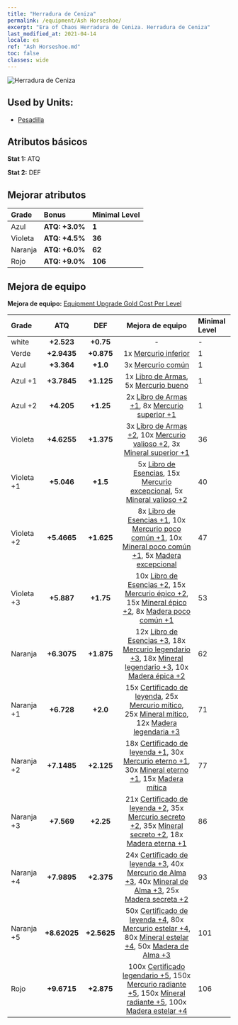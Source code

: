 ```yaml
---
title: "Herradura de Ceniza"
permalink: /equipment/Ash Horseshoe/
excerpt: "Era of Chaos Herradura de Ceniza. Herradura de Ceniza"
last_modified_at: 2021-04-14
locale: es
ref: "Ash Horseshoe.md"
toc: false
classes: wide
---
```


  ![Herradura de Ceniza](/images/e/e_5083.png)

## Used by Units:

* [Pesadilla](/es/units/Nightmare/) 


## Atributos básicos
 **Stat 1:** ATQ

 **Stat 2:** DEF

## Mejorar atributos

  |     Grade    |   Bonus | Minimal Level | 
  |:-------------|:--------|:--------------| 
  | Azul | **ATQ: +3.0%** | **1** | 
  | Violeta | **ATQ: +4.5%** | **36** | 
  | Naranja | **ATQ: +6.0%** | **62** | 
  | Rojo | **ATQ: +9.0%** | **106** | 


## Mejora de equipo
 **Mejora de equipo:** [Equipment Upgrade Gold Cost Per Level](/equipment/EquipmentUpgradeCostPerLevel/) 

  |          Grade      | ATQ | DEF | Mejora de equipo | Minimal Level |
  |:--------------------|:---------:|:---------:|:----------------:|:--------------|
  | white | **+2.523** | **+0.75** | - | - |
  | Verde | **+2.9435** | **+0.875** | 1x [Mercurio inferior](/es/Items/mat_2/) | 1 |
  | Azul | **+3.364** | **+1.0** | 3x [Mercurio común](/es/Items/mat_8/) | 1 |
  | Azul +1 | **+3.7845** | **+1.125** | 1x [Libro de Armas](/es/Items/mat_18/), 5x [Mercurio bueno](/es/Items/mat_14/) | 1 |
  | Azul +2 | **+4.205** | **+1.25** | 2x [Libro de Armas +1](/es/Items/mat_25/), 8x [Mercurio superior +1](/es/Items/mat_21/) | 1 |
  | Violeta | **+4.6255** | **+1.375** | 3x [Libro de Armas +2](/es/Items/mat_32/), 10x [Mercurio valioso +2](/es/Items/mat_28/), 3x [Mineral superior +1](/es/Items/mat_19/) | 36 |
  | Violeta +1 | **+5.046** | **+1.5** | 5x [Libro de Esencias](/es/Items/mat_39/), 15x [Mercurio excepcional](/es/Items/mat_35/), 5x [Mineral valioso +2](/es/Items/mat_26/) | 40 |
  | Violeta +2 | **+5.4665** | **+1.625** | 8x [Libro de Esencias +1](/es/Items/mat_46/), 10x [Mercurio poco común +1](/es/Items/mat_42/), 10x [Mineral poco común +1](/es/Items/mat_40/), 5x [Madera excepcional](/es/Items/mat_34/) | 47 |
  | Violeta +3 | **+5.887** | **+1.75** | 10x [Libro de Esencias +2](/es/Items/mat_53/), 15x [Mercurio épico +2](/es/Items/mat_49/), 15x [Mineral épico +2](/es/Items/mat_47/), 8x [Madera poco común +1](/es/Items/mat_41/) | 53 |
  | Naranja | **+6.3075** | **+1.875** | 12x [Libro de Esencias +3](/es/Items/mat_60/), 18x [Mercurio legendario +3](/es/Items/mat_56/), 18x [Mineral legendario +3](/es/Items/mat_54/), 10x [Madera épica +2](/es/Items/mat_48/) | 62 |
  | Naranja +1 | **+6.728** | **+2.0** | 15x [Certificado de leyenda](/es/Items/mat_67/), 25x [Mercurio mítico](/es/Items/mat_63/), 25x [Mineral mítico](/es/Items/mat_61/), 12x [Madera legendaria +3](/es/Items/mat_55/) | 71 |
  | Naranja +2 | **+7.1485** | **+2.125** | 18x [Certificado de leyenda +1](/es/Items/mat_74/), 30x [Mercurio eterno +1](/es/Items/mat_70/), 30x [Mineral eterno +1](/es/Items/mat_68/), 15x [Madera mítica](/es/Items/mat_62/) | 77 |
  | Naranja +3 | **+7.569** | **+2.25** | 21x [Certificado de leyenda +2](/es/Items/mat_81/), 35x [Mercurio secreto +2](/es/Items/mat_77/), 35x [Mineral secreto +2](/es/Items/mat_75/), 18x [Madera eterna +1](/es/Items/mat_69/) | 86 |
  | Naranja +4 | **+7.9895** | **+2.375** | 24x [Certificado de leyenda +3](/es/Items/mat_88/), 40x [Mercurio de Alma +3](/es/Items/mat_84/), 40x [Mineral de Alma +3](/es/Items/mat_82/), 25x [Madera secreta +2](/es/Items/mat_76/) | 93 |
  | Naranja +5 | **+8.62025** | **+2.5625** | 50x [Certificado de leyenda +4](/es/Items/mat_95/), 80x [Mercurio estelar +4](/es/Items/mat_91/), 80x [Mineral estelar +4](/es/Items/mat_89/), 50x [Madera de Alma +3](/es/Items/mat_83/) | 101 |
  | Rojo | **+9.6715** | **+2.875** | 100x [Certificado legendario +5](/es/Items/mat_102/), 150x [Mercurio radiante +5](/es/Items/mat_98/), 150x [Mineral radiante +5](/es/Items/mat_96/), 100x [Madera estelar +4](/es/Items/mat_90/) | 106 |

